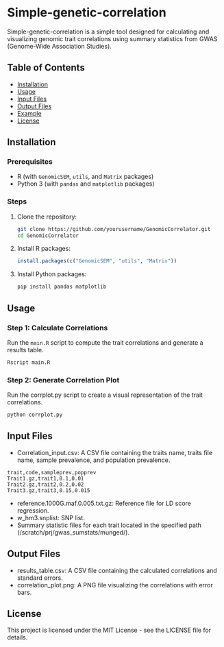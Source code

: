 # Simple-genetic-correlation

Simple-genetic-correlation  is a simple tool designed for calculating and visualizing genomic trait correlations using summary statistics from GWAS (Genome-Wide Association Studies).

## Table of Contents

- [Installation](#installation)
- [Usage](#usage)
- [Input Files](#input-files)
- [Output Files](#output-files)
- [Example](#example)
- [License](#license)

## Installation

### Prerequisites

- R (with `GenomicSEM`, `utils`, and `Matrix` packages)
- Python 3 (with `pandas` and `matplotlib` packages)

### Steps

1. Clone the repository:

    ```bash
    git clone https://github.com/yourusername/GenomicCorrelator.git
    cd GenomicCorrelator
    ```

2. Install R packages:

    ```r
    install.packages(c("GenomicSEM", "utils", "Matrix"))
    ```

3. Install Python packages:

    ```bash
    pip install pandas matplotlib
    ```

## Usage

### Step 1: Calculate Correlations

Run the `main.R` script to compute the trait correlations and generate a results table.

```bash
Rscript main.R
```

### Step 2: Generate Correlation Plot
Run the corrplot.py script to create a visual representation of the trait correlations.

```bash
python corrplot.py
```

## Input Files
- Correlation_input.csv: A CSV file containing the traits name, traits file name, sample prevalence, and population prevalence.
```
trait,code,sampleprev,popprev
Trait1.gz,trait1,0.1,0.01
Trait2.gz,trait2,0.2,0.02
Trait3.gz,trait3,0.15,0.015
```
- reference.1000G.maf.0.005.txt.gz: Reference file for LD score regression.
- w_hm3.snplist: SNP list.
- Summary statistic files for each trait located in the specified path (/scratch/prj/gwas_sumstats/munged/).

## Output Files
- results_table.csv: A CSV file containing the calculated correlations and standard errors.
- correlation_plot.png: A PNG file visualizing the correlations with error bars.

## License
This project is licensed under the MIT License - see the LICENSE file for details.
